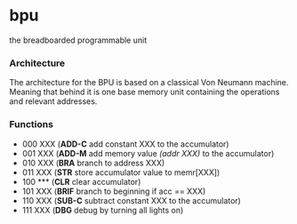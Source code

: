 # bpu
the breadboarded programmable unit


### Architecture 

The architecture for the BPU is based on a classical Von Neumann machine. Meaning that behind it is one base memory unit containing the operations and relevant addresses. 


### Functions

- 000 XXX (**ADD-C**  add constant XXX to the accumulator) 
- 001 XXX (**ADD-M**  add memory value *(addr XXX)* to the accumulator) 
- 010 XXX (**BRA**  branch to address XXX) 
- 011 XXX (**STR**  store accumulator value to memr[XXX]) 
- 100 *** (**CLR**  clear accumulator) 
- 101 XXX (**BRIF**  branch to beginning if acc == XXX) 
- 110 XXX (**SUB-C**  subtract constant XXX to the accumulator) 
- 111 XXX (**DBG**  debug by turning all lights on) 